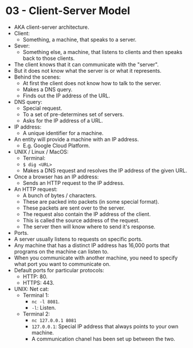 # 03 - Client-Server Model

- AKA client-server architecture.
- Client:
    - Something, a machine, that speaks to a server.
- Sever:
    - Something else, a machine, that listens to clients and then speaks back to those clients.
- The client knows that it can communicate with the "server".
- But it does not know what the server is or what it represents.
- Behind the scenes:
    - At first the client does not know how to talk to the server.
    - Makes a DNS query.
    - Finds out the IP address of the URL.
- DNS query:
    - Special request.
    - To a set of pre-determines set of servers.
    - Asks for the IP address of a URL.
- IP address:
    - A unique identifier for a machine.
- An entity will provide a machine with an IP address.
    - E.g. Google Cloud Platform.
- UNIX / Linux / MacOS:
    - Terminal:
    - `$ dig <URL>`
    - Makes a DNS request and resolves the IP address of the given URL.
- Once a browser has an IP address:
    - Sends an HTTP request to the IP address.
- An HTTP request:
    - A bunch of bytes / characters.
    - These are packed into packets (in some special format).
    - These packets are sent over to the server.
    - The request also contain the IP address of the client.
    - This is called the source address of the request. 
    - The server then will know where to send it's response.
- Ports.
- A server usually listens to requests on specific ports.
- Any machine that has a distinct IP address has 16,000 ports that programs on the machine can listen to.
- When you communicate with another machine, you need to specify what port you want to communicate on.
- Default ports for particular protocols:
    - HTTP: 80.
    - HTTPS: 443.
- UNIX: Net cat:
    - Terminal 1:
        - `nc -l 8081`.
        - `-l`: Listen.
    - Terminal 2:
        - `nc 127.0.0.1 8081`
        - `127.0.0.1`: Special IP address that always points to your own machine.
        - A communication chanel has been set up between the two.
